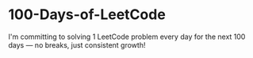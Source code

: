 # 100-Days-of-LeetCode
I'm committing to solving 1 LeetCode problem every day for the next 100 days — no breaks, just consistent growth!
